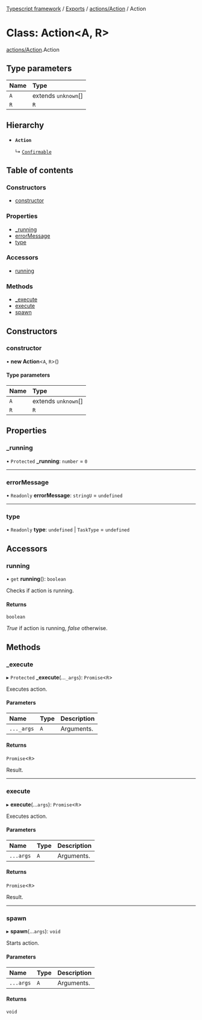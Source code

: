 [Typescript framework](../index.md) / [Exports](../modules.md) / [actions/Action](../modules/actions_Action.md) / Action

# Class: Action<A, R\>

[actions/Action](../modules/actions_Action.md).Action

## Type parameters

| Name | Type |
| :------ | :------ |
| `A` | extends `unknown`[] |
| `R` | `R` |

## Hierarchy

- **`Action`**

  ↳ [`Confirmable`](actions_Confirmable.Confirmable.md)

## Table of contents

### Constructors

- [constructor](actions_Action.Action.md#constructor)

### Properties

- [\_running](actions_Action.Action.md#_running)
- [errorMessage](actions_Action.Action.md#errormessage)
- [type](actions_Action.Action.md#type)

### Accessors

- [running](actions_Action.Action.md#running)

### Methods

- [\_execute](actions_Action.Action.md#_execute)
- [execute](actions_Action.Action.md#execute)
- [spawn](actions_Action.Action.md#spawn)

## Constructors

### constructor

• **new Action**<`A`, `R`\>()

#### Type parameters

| Name | Type |
| :------ | :------ |
| `A` | extends `unknown`[] |
| `R` | `R` |

## Properties

### \_running

• `Protected` **\_running**: `number` = `0`

___

### errorMessage

• `Readonly` **errorMessage**: `stringU` = `undefined`

___

### type

• `Readonly` **type**: `undefined` \| `TaskType` = `undefined`

## Accessors

### running

• `get` **running**(): `boolean`

Checks if action is running.

#### Returns

`boolean`

_True_ if action is running, _false_ otherwise.

## Methods

### \_execute

▸ `Protected` **_execute**(...`_args`): `Promise`<`R`\>

Executes action.

#### Parameters

| Name | Type | Description |
| :------ | :------ | :------ |
| `..._args` | `A` | Arguments. |

#### Returns

`Promise`<`R`\>

Result.

___

### execute

▸ **execute**(...`args`): `Promise`<`R`\>

Executes action.

#### Parameters

| Name | Type | Description |
| :------ | :------ | :------ |
| `...args` | `A` | Arguments. |

#### Returns

`Promise`<`R`\>

Result.

___

### spawn

▸ **spawn**(...`args`): `void`

Starts action.

#### Parameters

| Name | Type | Description |
| :------ | :------ | :------ |
| `...args` | `A` | Arguments. |

#### Returns

`void`
